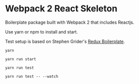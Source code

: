 # Webpack 2 React Skeleton

Boilerplate package built with Webpack 2 that includes Reactjs.

Use yarn or npm to install and start.

Test setup is based on Stephen Grider's [Redux Boilerplate](https://github.com/StephenGrider/ReduxSimpleStarter).

```
yarn

yarn run start

yarn run test

yarn run test -- --watch
```
